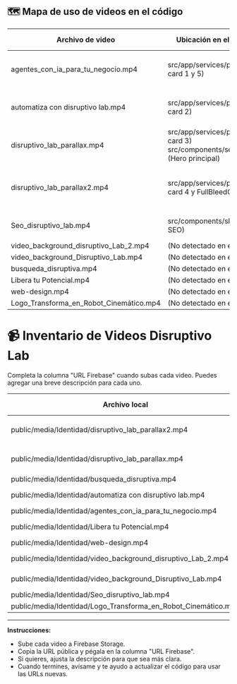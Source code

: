
## 🗺️ Mapa de uso de videos en el código

| Archivo de video                                         | Ubicación en el código (archivo/sección)                | Descripción de uso/UI                       |
|----------------------------------------------------------|---------------------------------------------------------|---------------------------------------------|
| agentes_con_ia_para_tu_negocio.mp4                       | src/app/services/page.tsx (carrusel servicios, card 1 y 5) | Fondo animado para slide de agentes IA      |
| automatiza con disruptivo lab.mp4                        | src/app/services/page.tsx (carrusel servicios, card 2)     | Fondo animado para slide de automatización  |
| disruptivo_lab_parallax.mp4                              | src/app/services/page.tsx (carrusel servicios, card 3)<br>src/components/sections/ParallaxVideoCTA.tsx (Hero principal) | Fondo animado parallax principal            |
| disruptivo_lab_parallax2.mp4                             | src/app/services/page.tsx (carrusel servicios, card 4 y FullBleedCTA) | Fondo animado parallax secundario y CTA full-bleed |
| Seo_disruptivo_lab.mp4                                   | src/components/slides/SeoSlide.tsx (slide SEO)          | Fondo animado para slide SEO                |
| video_background_disruptivo_Lab_2.mp4                    | (No detectado en el código)                             | (No detectado)                              |
| video_background_Disruptivo_Lab.mp4                      | (No detectado en el código)                             | (No detectado)                              |
| busqueda_disruptiva.mp4                                  | (No detectado en el código)                             | (No detectado)                              |
| Libera tu Potencial.mp4                                  | (No detectado en el código)                             | (No detectado)                              |
| web-design.mp4                                           | (No detectado en el código)                             | (No detectado)                              |
| Logo_Transforma_en_Robot_Cinemático.mp4                  | (No detectado en el código)                             | (No detectado)                              |

# 📹 Inventario de Videos Disruptivo Lab

Completa la columna "URL Firebase" cuando subas cada video. Puedes agregar una breve descripción para cada uno.

| Archivo local                                         | Uso/Descripción                | URL Firebase |
|------------------------------------------------------|-------------------------------|--------------|
| public/media/Identidad/disruptivo_lab_parallax2.mp4  | Parallax animación secundaria  |              |
| public/media/Identidad/disruptivo_lab_parallax.mp4   | Parallax animación principal   |              |
| public/media/Identidad/busqueda_disruptiva.mp4       | Slide búsqueda                 |              |
| public/media/Identidad/automatiza con disruptivo lab.mp4 | Slide automatización         |              |
| public/media/Identidad/agentes_con_ia_para_tu_negocio.mp4 | Slide agentes IA            |              |
| public/media/Identidad/Libera tu Potencial.mp4       | Slide motivacional             |              |
| public/media/Identidad/web-design.mp4                | Slide diseño web               |              |
| public/media/Identidad/video_background_disruptivo_Lab_2.mp4 | Fondo Hero principal      |              |
| public/media/Identidad/video_background_Disruptivo_Lab.mp4   | Fondo Hero alternativo     |              |
| public/media/Identidad/Seo_disruptivo_lab.mp4        | Slide SEO                      |              |
| public/media/Identidad/Logo_Transforma_en_Robot_Cinemático.mp4 | Animación logo           |              |

---

**Instrucciones:**
- Sube cada video a Firebase Storage.
- Copia la URL pública y pégala en la columna "URL Firebase".
- Si quieres, ajusta la descripción para que sea más clara.
- Cuando termines, avísame y te ayudo a actualizar el código para usar las URLs nuevas.
